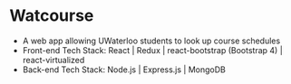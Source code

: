 # Watcourse

* A web app allowing UWaterloo students to look up course schedules
* Front-end Tech Stack: React | Redux | react-bootstrap (Bootstrap 4) | react-virtualized
* Back-end Tech Stack: Node.js | Express.js | MongoDB

